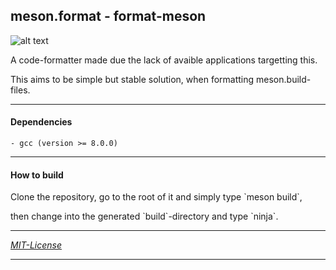 ## meson.format - format-meson

![alt text](https://github.com/ergotamin/meson.format/blob/master/screenshot.png "VSCodePreview")

<p>A code-formatter made due the lack of avaible applications targetting this.</p>
<p>This aims to be simple but stable solution, when formatting meson.build-files.</p>

---

#### Dependencies

    - gcc (version >= 8.0.0)

---

#### How to build

<p>Clone the repository, go to the root of it and simply type `meson build`,</p>
<p>then change into the generated `build`-directory and type `ninja`.</p>

---

<em> [MIT-License](/LICENSE) </em>

---
